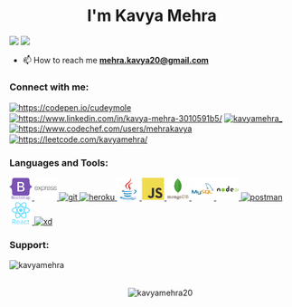 <h1 align="center">I'm Kavya Mehra</h1>
<img src="https://camo.githubusercontent.com/bd6b3682a8f5e87c1f3e703c44b5f149a63b91fbfa81cd57ef8d1616e88f9ded/68747470733a2f2f726561646d652d747970696e672d7376672e6865726f6b756170702e636f6d3f636f6c6f723d3435666661612673697a653d34302677696474683d393030266865696768743d3830266c696e65733d57656c636f6d652d746f2d4d792d4769744875622d50616765">

<img src="https://giphy.com/stickers/thanks-zmei-hellorabbits-dCp5cwR1fMa4F2Whiz">


- 📫 How to reach me **mehra.kavya20@gmail.com**

<h3 align="left">Connect with me:</h3>
<p align="left">
<a href="https://codepen.io/https://codepen.io/cudeymole" target="blank"><img align="center" src="https://raw.githubusercontent.com/rahuldkjain/github-profile-readme-generator/master/src/images/icons/Social/codepen.svg" alt="https://codepen.io/cudeymole" height="30" width="40" /></a>
<a href="https://linkedin.com/in/https://www.linkedin.com/in/kavya-mehra-3010591b5/" target="blank"><img align="center" src="https://raw.githubusercontent.com/rahuldkjain/github-profile-readme-generator/master/src/images/icons/Social/linked-in-alt.svg" alt="https://www.linkedin.com/in/kavya-mehra-3010591b5/" height="30" width="40" /></a>
<a href="https://instagram.com/kavyamehra_" target="blank"><img align="center" src="https://raw.githubusercontent.com/rahuldkjain/github-profile-readme-generator/master/src/images/icons/Social/instagram.svg" alt="kavyamehra_" height="30" width="40" /></a>
<a href="https://www.codechef.com/users/https://www.codechef.com/users/mehrakavya" target="blank"><img align="center" src="https://cdn.jsdelivr.net/npm/simple-icons@3.1.0/icons/codechef.svg" alt="https://www.codechef.com/users/mehrakavya" height="30" width="40" /></a>
<a href="https://www.leetcode.com/https://leetcode.com/kavyamehra/" target="blank"><img align="center" src="https://raw.githubusercontent.com/rahuldkjain/github-profile-readme-generator/master/src/images/icons/Social/leet-code.svg" alt="https://leetcode.com/kavyamehra/" height="30" width="40" /></a>
</p>

<h3 align="left">Languages and Tools:</h3>
<p align="left"> <a href="https://getbootstrap.com" target="_blank" rel="noreferrer"> <img src="https://raw.githubusercontent.com/devicons/devicon/master/icons/bootstrap/bootstrap-plain-wordmark.svg" alt="bootstrap" width="40" height="40"/> </a> <a href="https://expressjs.com" target="_blank" rel="noreferrer"> <img src="https://raw.githubusercontent.com/devicons/devicon/master/icons/express/express-original-wordmark.svg" alt="express" width="40" height="40"/> </a> <a href="https://git-scm.com/" target="_blank" rel="noreferrer"> <img src="https://www.vectorlogo.zone/logos/git-scm/git-scm-icon.svg" alt="git" width="40" height="40"/> </a> <a href="https://heroku.com" target="_blank" rel="noreferrer"> <img src="https://www.vectorlogo.zone/logos/heroku/heroku-icon.svg" alt="heroku" width="40" height="40"/> </a> <a href="https://www.java.com" target="_blank" rel="noreferrer"> <img src="https://raw.githubusercontent.com/devicons/devicon/master/icons/java/java-original.svg" alt="java" width="40" height="40"/> </a> <a href="https://developer.mozilla.org/en-US/docs/Web/JavaScript" target="_blank" rel="noreferrer"> <img src="https://raw.githubusercontent.com/devicons/devicon/master/icons/javascript/javascript-original.svg" alt="javascript" width="40" height="40"/> </a> <a href="https://www.mongodb.com/" target="_blank" rel="noreferrer"> <img src="https://raw.githubusercontent.com/devicons/devicon/master/icons/mongodb/mongodb-original-wordmark.svg" alt="mongodb" width="40" height="40"/> </a> <a href="https://www.mysql.com/" target="_blank" rel="noreferrer"> <img src="https://raw.githubusercontent.com/devicons/devicon/master/icons/mysql/mysql-original-wordmark.svg" alt="mysql" width="40" height="40"/> </a> <a href="https://nodejs.org" target="_blank" rel="noreferrer"> <img src="https://raw.githubusercontent.com/devicons/devicon/master/icons/nodejs/nodejs-original-wordmark.svg" alt="nodejs" width="40" height="40"/> </a> <a href="https://postman.com" target="_blank" rel="noreferrer"> <img src="https://www.vectorlogo.zone/logos/getpostman/getpostman-icon.svg" alt="postman" width="40" height="40"/> </a> <a href="https://reactjs.org/" target="_blank" rel="noreferrer"> <img src="https://raw.githubusercontent.com/devicons/devicon/master/icons/react/react-original-wordmark.svg" alt="react" width="40" height="40"/> </a> <a href="https://www.adobe.com/products/xd.html" target="_blank" rel="noreferrer"> <img src="https://cdn.worldvectorlogo.com/logos/adobe-xd.svg" alt="xd" width="40" height="40"/> </a> </p>

<h3 align="left">Support:</h3>
<p><a href="https://www.buymeacoffee.com/kavyamehra"> <img align="left" src="https://cdn.buymeacoffee.com/buttons/v2/default-yellow.png" height="50" width="210" alt="kavyamehra" /></a></p><br><br>

<p><img align="center" src="https://github-readme-stats.vercel.app/api/top-langs?username=kavyamehra20&show_icons=true&locale=en&layout=compact" alt="kavyamehra20" /></p>
